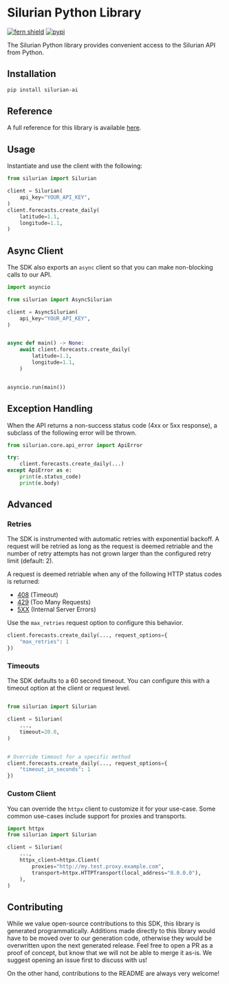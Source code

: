 # Silurian Python Library

[![fern shield](https://img.shields.io/badge/%F0%9F%8C%BF-Built%20with%20Fern-brightgreen)](https://buildwithfern.com?utm_source=github&utm_medium=github&utm_campaign=readme&utm_source=https%3A%2F%2Fgithub.com%2Ffern-demo%2Fsilurian-python)
[![pypi](https://img.shields.io/pypi/v/silurian-ai)](https://pypi.python.org/pypi/silurian-ai)

The Silurian Python library provides convenient access to the Silurian API from Python.

## Installation

```sh
pip install silurian-ai
```

## Reference

A full reference for this library is available [here](./reference.md).

## Usage

Instantiate and use the client with the following:

```python
from silurian import Silurian

client = Silurian(
    api_key="YOUR_API_KEY",
)
client.forecasts.create_daily(
    latitude=1.1,
    longitude=1.1,
)
```

## Async Client

The SDK also exports an `async` client so that you can make non-blocking calls to our API.

```python
import asyncio

from silurian import AsyncSilurian

client = AsyncSilurian(
    api_key="YOUR_API_KEY",
)


async def main() -> None:
    await client.forecasts.create_daily(
        latitude=1.1,
        longitude=1.1,
    )


asyncio.run(main())
```

## Exception Handling

When the API returns a non-success status code (4xx or 5xx response), a subclass of the following error
will be thrown.

```python
from silurian.core.api_error import ApiError

try:
    client.forecasts.create_daily(...)
except ApiError as e:
    print(e.status_code)
    print(e.body)
```

## Advanced

### Retries

The SDK is instrumented with automatic retries with exponential backoff. A request will be retried as long
as the request is deemed retriable and the number of retry attempts has not grown larger than the configured
retry limit (default: 2).

A request is deemed retriable when any of the following HTTP status codes is returned:

- [408](https://developer.mozilla.org/en-US/docs/Web/HTTP/Status/408) (Timeout)
- [429](https://developer.mozilla.org/en-US/docs/Web/HTTP/Status/429) (Too Many Requests)
- [5XX](https://developer.mozilla.org/en-US/docs/Web/HTTP/Status/500) (Internal Server Errors)

Use the `max_retries` request option to configure this behavior.

```python
client.forecasts.create_daily(..., request_options={
    "max_retries": 1
})
```

### Timeouts

The SDK defaults to a 60 second timeout. You can configure this with a timeout option at the client or request level.

```python

from silurian import Silurian

client = Silurian(
    ...,
    timeout=20.0,
)


# Override timeout for a specific method
client.forecasts.create_daily(..., request_options={
    "timeout_in_seconds": 1
})
```

### Custom Client

You can override the `httpx` client to customize it for your use-case. Some common use-cases include support for proxies
and transports.
```python
import httpx
from silurian import Silurian

client = Silurian(
    ...,
    httpx_client=httpx.Client(
        proxies="http://my.test.proxy.example.com",
        transport=httpx.HTTPTransport(local_address="0.0.0.0"),
    ),
)
```

## Contributing

While we value open-source contributions to this SDK, this library is generated programmatically.
Additions made directly to this library would have to be moved over to our generation code,
otherwise they would be overwritten upon the next generated release. Feel free to open a PR as
a proof of concept, but know that we will not be able to merge it as-is. We suggest opening
an issue first to discuss with us!

On the other hand, contributions to the README are always very welcome!
